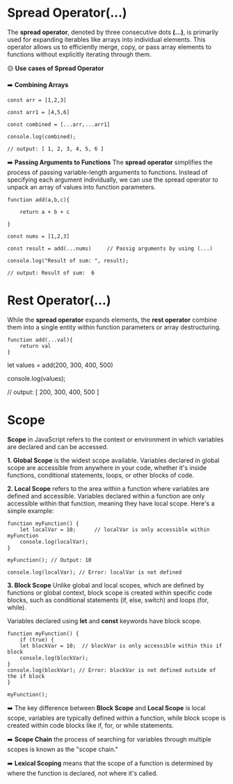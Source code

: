 # Spread Operator(...)
The **spread operator**, denoted by three consecutive dots **(...)**, is primarily used for expanding iterables like arrays into individual elements. This operator allows us to efficiently merge, copy, or pass array elements to functions without explicitly iterating through them.

🟡 **Use cases of Spread Operator**

➡️ **Combining Arrays**

    const arr = [1,2,3]
    
    const arr1 = [4,5,6]
    
    const combined = [...arr,...arr1]
    
    console.log(combined);

    // output: [ 1, 2, 3, 4, 5, 6 ]

➡️ **Passing Arguments to Functions** The **spread operator** simplifies the process of passing variable-length arguments to functions. Instead of specifying each argument individually, we can use the spread operator to unpack an array of values into function parameters.

    function add(a,b,c){
    
        return a + b + c
    
    }

    const nums = [1,2,3]

    const result = add(...nums)     // Passig arguments by using (...)
    
    console.log("Result of sum: ", result);

    // output: Result of sum:  6

# Rest Operator(...)
While the **spread operator** expands elements, the **rest operator** combine them into a single entity within function parameters or array destructuring.

    function add(...val){
        return val
    }

let values = add(200, 300, 400, 500)

console.log(values);

// output: [ 200, 300, 400, 500 ]

# Scope
**Scope** in JavaScript refers to the context or environment in which variables are declared and can be accessed.

**1. Global Scope** is the widest scope available. Variables declared in global scope are accessible from anywhere in your code, whether it's inside functions, conditional statements, loops, or other blocks of code.

**2. Local Scope** refers to the area within a function where variables are defined and accessible. Variables declared within a function are only accessible within that function, meaning they have local scope. Here's a simple example:

    function myFunction() {
        let localVar = 10;      // localVar is only accessible within myFunction
        console.log(localVar);
    }

    myFunction(); // Output: 10

    console.log(localVar); // Error: localVar is not defined

**3. Block Scope** Unlike global and local scopes, which are defined by functions or global context, block scope is created within specific code blocks, such as conditional statements (if, else, switch) and loops (for, while).

Variables declared using **let** and **const** keywords have block scope.

    function myFunction() {
        if (true) {
        let blockVar = 10;  // blockVar is only accessible within this if block
        console.log(blockVar);
    }
    console.log(blockVar); // Error: blockVar is not defined outside of the if block
    }

    myFunction();

➡️ The key difference between **Block Scope** and **Local Scope** is local scope, variables are typically defined within a function, while block scope is created within code blocks like if, for, or while statements.

➡️ **Scope Chain** the process of searching for variables through multiple scopes is known as the "scope chain."

➡️ **Lexical Scoping** means that the scope of a function is determined by where the function is declared, not where it's called.